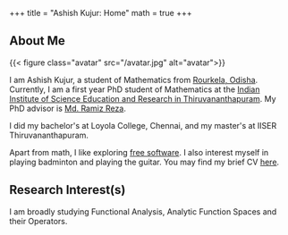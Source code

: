 +++
title = "Ashish Kujur: Home"
math = true
+++

## About Me

{{< figure class="avatar" src="/avatar.jpg" alt="avatar">}}

I am Ashish Kujur, a student of Mathematics from [Rourkela, Odisha](https://en.wikipedia.org/wiki/Rourkela). Currently, I am a first year PhD student of Mathematics at the [Indian Institute of Science Education and Research in Thiruvananthapuram](https://www.iisertvm.ac.in/). My PhD advisor is [Md. Ramiz Reza](https://www.iisertvm.ac.in/faculty/ramiz).

I did my bachelor's at Loyola College, Chennai, and my master's at IISER Thiruvananthapuram. 

Apart from math, I like exploring [free software](https://en.wikipedia.org/wiki/Free_and_open-source_software). I also interest myself in playing badminton and playing the guitar. You may find my brief CV [here](/mycv.pdf).

## Research Interest(s)

I am broadly studying Functional Analysis, Analytic Function Spaces and their Operators. 

<!-- ## References

% * Foo Bar: Head of Department, Placeholder Names, Lorem
% * John Doe: Associate Professor, Department of Computer Science, Ipsum -->
